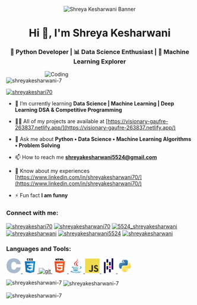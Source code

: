 <p align="center">
  <img src="https://github.com/shreyakesharwani-7/ShreyaKesharwani/blob/main/github-header-banner%20(2).png?raw=true" alt="Shreya Kesharwani Banner" />
</p>

<h1 align="center">Hi 👋, I'm Shreya Kesharwani</h1>
<h3 align="center">🚀 Python Developer | 📊 Data Science Enthusiast | 🤖 Machine Learning Explorer</h3>

<img align="right" alt="Coding" width="400" src="https://images4.alphacoders.com/135/thumb-1920-1358530.jpeg">
<p align="left"> <img src="https://komarev.com/ghpvc/?username=shreyakesharwani-7&label=Profile%20views&color=0e75b6&style=flat" alt="shreyakesharwani-7" /> </p>

<p align="left"> <a href="https://twitter.com/shreyakeshari70" target="blank"><img src="https://img.shields.io/twitter/follow/shreyakeshari70?logo=twitter&style=for-the-badge" alt="shreyakeshari70" /></a> </p>

- 🌱 I’m currently learning **Data Science | Machine Learning | Deep Learning DSA & Competitive Programming**

- 👨‍💻 All of my projects are available at [https://visionary-gaufre-263837.netlify.app/](https://visionary-gaufre-263837.netlify.app/)

- 💬 Ask me about **Python • Data Science • Machine Learning Algorithms • Problem Solving**

- 📫 How to reach me **shreyakesharwani5524@gmail.com**

- 📄 Know about my experiences [https://www.linkedin.com/in/shreyakesharwani70/](https://www.linkedin.com/in/shreyakesharwani70/)

- ⚡ Fun fact **I am funny**

<h3 align="left">Connect with me:</h3>
<p align="left">
<a href="https://twitter.com/shreyakeshari70" target="blank"><img align="center" src="https://raw.githubusercontent.com/rahuldkjain/github-profile-readme-generator/master/src/images/icons/Social/twitter.svg" alt="shreyakeshari70" height="30" width="40" /></a>
<a href="https://linkedin.com/in/shreyakesharwani70" target="blank"><img align="center" src="https://raw.githubusercontent.com/rahuldkjain/github-profile-readme-generator/master/src/images/icons/Social/linked-in-alt.svg" alt="shreyakesharwani70" height="30" width="40" /></a>
<a href="https://instagram.com/5524_shreyakesharwani" target="blank"><img align="center" src="https://raw.githubusercontent.com/rahuldkjain/github-profile-readme-generator/master/src/images/icons/Social/instagram.svg" alt="5524_shreyakesharwani" height="30" width="40" /></a>
<a href="https://www.hackerrank.com/shreyakesharwani" target="blank"><img align="center" src="https://raw.githubusercontent.com/rahuldkjain/github-profile-readme-generator/master/src/images/icons/Social/hackerrank.svg" alt="shreyakesharwani" height="30" width="40" /></a>
<a href="https://www.leetcode.com/shreyakesharwani5524" target="blank"><img align="center" src="https://raw.githubusercontent.com/rahuldkjain/github-profile-readme-generator/master/src/images/icons/Social/leet-code.svg" alt="shreyakesharwani5524" height="30" width="40" /></a>
<a href="https://auth.geeksforgeeks.org/user/shreyakesharwani" target="blank"><img align="center" src="https://raw.githubusercontent.com/rahuldkjain/github-profile-readme-generator/master/src/images/icons/Social/geeks-for-geeks.svg" alt="shreyakesharwani" height="30" width="40" /></a>
</p>

<h3 align="left">Languages and Tools:</h3>
<p align="left"> <a href="https://www.cprogramming.com/" target="_blank" rel="noreferrer"> <img src="https://raw.githubusercontent.com/devicons/devicon/master/icons/c/c-original.svg" alt="c" width="40" height="40"/> </a> <a href="https://www.w3schools.com/css/" target="_blank" rel="noreferrer"> <img src="https://raw.githubusercontent.com/devicons/devicon/master/icons/css3/css3-original-wordmark.svg" alt="css3" width="40" height="40"/> </a> <a href="https://git-scm.com/" target="_blank" rel="noreferrer"> <img src="https://www.vectorlogo.zone/logos/git-scm/git-scm-icon.svg" alt="git" width="40" height="40"/> </a> <a href="https://www.w3.org/html/" target="_blank" rel="noreferrer"> <img src="https://raw.githubusercontent.com/devicons/devicon/master/icons/html5/html5-original-wordmark.svg" alt="html5" width="40" height="40"/> </a> <a href="https://www.java.com" target="_blank" rel="noreferrer"> <img src="https://raw.githubusercontent.com/devicons/devicon/master/icons/java/java-original.svg" alt="java" width="40" height="40"/> </a> <a href="https://developer.mozilla.org/en-US/docs/Web/JavaScript" target="_blank" rel="noreferrer"> <img src="https://raw.githubusercontent.com/devicons/devicon/master/icons/javascript/javascript-original.svg" alt="javascript" width="40" height="40"/> </a> <a href="https://pandas.pydata.org/" target="_blank" rel="noreferrer"> <img src="https://raw.githubusercontent.com/devicons/devicon/2ae2a900d2f041da66e950e4d48052658d850630/icons/pandas/pandas-original.svg" alt="pandas" width="40" height="40"/> </a> <a href="https://www.python.org" target="_blank" rel="noreferrer"> <img src="https://raw.githubusercontent.com/devicons/devicon/master/icons/python/python-original.svg" alt="python" width="40" height="40"/> </a> </p>

<p><img align="left" src="https://github-readme-stats.vercel.app/api/top-langs?username=shreyakesharwani-7&show_icons=true&locale=en&layout=compact" alt="shreyakesharwani-7" /></p>

<p>&nbsp;<img align="center" src="https://github-readme-stats.vercel.app/api?username=shreyakesharwani-7&show_icons=true&locale=en" alt="shreyakesharwani-7" /></p>

<p><img align="center" src="https://github-readme-streak-stats.herokuapp.com/?user=shreyakesharwani-7&" alt="shreyakesharwani-7" /></p>
